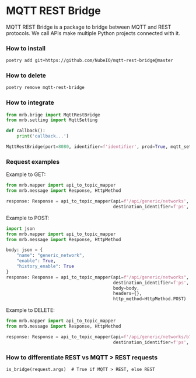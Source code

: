 # MQTT REST Bridge

MQTT REST Bridge is a package to bridge between MQTT and REST protocols. We call APIs make multiple Python projects
connected with it.

### How to install

```bash
poetry add git+https://github.com/NubeIO/mqtt-rest-bridge@master
```

### How to delete

```bash
poetry remove mqtt-rest-bridge
```

### How to integrate

```python
from mrb.brige import MqttRestBridge
from mrb.setting import MqttSetting

def callback():
    print('callback...')

MqttRestBridge(port=8080, identifier=f'identifier', prod=True, mqtt_setting=MqttSetting(), callback=callback)
```


### Request examples

Example to GET:

```python
from mrb.mapper import api_to_topic_mapper
from mrb.message import Response, HttpMethod

response: Response = api_to_topic_mapper(api=f'/api/generic/networks',
                                         destination_identifier=f'ps', http_method=HttpMethod.GET)
```

Example to POST:
```python
import json
from mrb.mapper import api_to_topic_mapper
from mrb.message import Response, HttpMethod

body: json = {
    "name": "generic_network",
    "enable": True,
    "history_enable": True
}
response: Response = api_to_topic_mapper(api=f"/api/generic/networks",
                                         destination_identifier=f'ps',
                                         body=body,
                                         headers={},
                                         http_method=HttpMethod.POST)
```

Example to DELETE:

```python
from mrb.mapper import api_to_topic_mapper
from mrb.message import Response, HttpMethod

response: Response = api_to_topic_mapper(api=f'/api/generic/networks/b7a23aa5-b8a1-4a0f-9acf-4fb011bce50e',
                                         destination_identifier=f'ps', http_method=HttpMethod.DELETE)
```

### How to differentiate REST vs MQTT > REST requests

```
is_bridge(request.args)  # True if MQTT > REST, else REST
```
